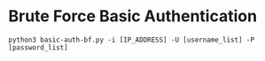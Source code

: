 # Brute Force Basic Authentication
`python3 basic-auth-bf.py -i [IP_ADDRESS] -U [username_list] -P [password_list]`
